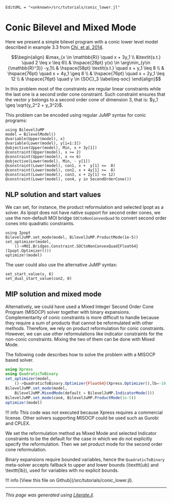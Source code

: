 ```@meta
EditURL = "<unknown>/src/tutorials/conic_lower.jl"
```

# Conic Bilevel and Mixed Mode

Here we present a simple bilevel program with a conic lower level model
described in example 3.3 from
[Chi, et al. 2014](https://journalofinequalitiesandapplications.springeropen.com/articles/10.1186/1029-242X-2014-168).

```math
\begin{align}
    &\max_{x \in \mathbb{R}} \quad x + 3y_1 \\
    &\textit{s.t.} \quad 2 \leq x \leq 6\\
    & \hspace{28pt} y(x) \in \arg\min_{y\in {\mathbb{R}^3}} -y_1\\
            & \hspace{58pt} \textit{s.t.} \quad x + y_1 \leq 8 \\
            & \hspace{76pt} \quad x + 4y_1 \geq 8 \\
            & \hspace{76pt}  \quad x + 2y_1 \leq 12 \\
            & \hspace{76pt}  \quad y \in {SOC}_3 \label{eq-soc}
\end{align}
```

In this problem most of the constraints are regular linear constraints
while the last one is a second order cone constraint.
Such constraint ensures that the vector $y$ belongs to a second order
cone of dimension $3$, that is: $y_1 \geq \sqrt{y_2^2 + y_3^2}$.

This problem can be encoded using regular JuMP syntax for conic programs:

```@example conic_lower
using BilevelJuMP
model = BilevelModel()
@variable(Upper(model), x)
@variable(Lower(model), y[i=1:3])
@objective(Upper(model), Min, x + 3y[1])
@constraint(Upper(model), x >= 2)
@constraint(Upper(model), x <= 6)
@objective(Lower(model), Min, - y[1])
@constraint(Lower(model), con1, x +  y[1] <=  8)
@constraint(Lower(model), con2, x + 4y[1] >=  8)
@constraint(Lower(model), con3, x + 2y[1] <= 12)
@constraint(Lower(model), con4, y in SecondOrderCone())
```

## NLP solution and start values

We can set, for instance, the product reformulation and selected Ipopt
as a solver. As Ipopt does not have native support for second order cones,
we use the non-default MOI bridge `SOCtoNonConvexQuad` to convert
second order cones into quadratic constraints.

```@example conic_lower
using Ipopt
BilevelJuMP.set_mode(model, BilevelJuMP.ProductMode(1e-5))
set_optimizer(model,
    ()->MOI.Bridges.Constraint.SOCtoNonConvexQuad{Float64}(Ipopt.Optimizer()))
optimize!(model)
```

The user could also use the alternative JuMP syntax:

```@example conic_lower
set_start_value(x, 6)
set_dual_start_value(con2, 0)
```

## MIP solution and mixed mode

Alternatively, we could have used a Mixed Integer Second Order Cone Program
(MISOCP) solver together with binary expansions. Complementarity of conic
constraints is more difficult to handle because they require a sum of products
that cannot be reformulated with other methods. Therefore, we rely on product
reformulation for conic constraints. However, we can use other reformulations
like indicator constraints for the non-conic constraints.
Mixing the two of them can be done with Mixed Mode.

The following code describes how to solve the problem with a MISOCP based solver.

```julia
using Xpress
using QuadraticToBinary
set_optimizer(model,
    ()->QuadraticToBinary.Optimizer{Float64}(Xpress.Optimizer(),lb=-10,ub=10))
BilevelJuMP.set_mode(model,
    BilevelJuMP.MixedMode(default = BilevelJuMP.IndicatorMode()))
BilevelJuMP.set_mode(con4, BilevelJuMP.ProductMode(1e-5))
optimize!(model)
```

!!! info
    This code was not executed because Xpress requires a commercial license.
    Other solvers supporting MISOCP could be used such as Gurobi and CPLEX.

We set the reformulation method as Mixed Mode and selected Indicator
constraints to be the default for the case in which we do not explicitly
specify the reformulation.
Then we set product mode for the second order cone reformulation.

Binary expansions require bounded
variables, hence the `QuadraticToBinary` meta-solver accepts fallback
to upper and lower bounds (\texttt{ub} and \texttt{lb}),
used for variables with no explicit bounds.

!!! info
    [View this file on Github](<unknown>/src/tutorials/conic_lower.jl).

---

*This page was generated using [Literate.jl](https://github.com/fredrikekre/Literate.jl).*

